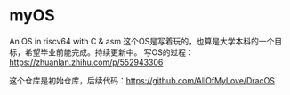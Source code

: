 # myOS
An OS in riscv64 with C &amp; asm
这个OS是写着玩的，也算是大学本科的一个目标，希望毕业前能完成。持续更新中。
写OS的过程：https://zhuanlan.zhihu.com/p/552943306

这个仓库是初始仓库，后续代码：https://github.com/AllOfMyLove/DracOS
